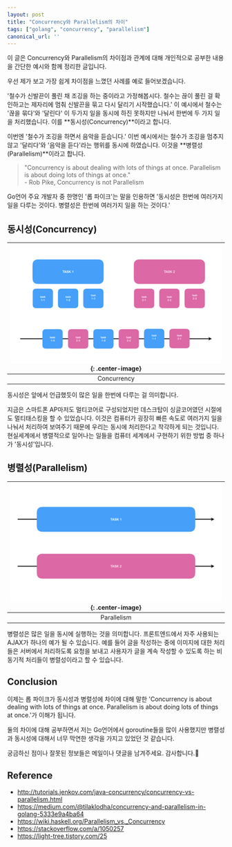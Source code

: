 ```yaml
---
layout: post
title: "Concurrency와 Parallelism의 차이"
tags: ["golang", "concurrency", "parallelism"]
canonical_url: ''
---
```


이 글은 Concurrency와 Parallelism의 차이점과 관계에 대해 개인적으로 공부한 내용을 간단한 예시와 함께 정리한 글입니다.
<!-- more -->

우선 제가 보고 가장 쉽게 차이점을 느꼈던 사례를 예로 들어보겠습니다. 
 
'철수가 신발끈이 풀린 채 조깅을 하는 중이라고 가정해봅시다. 철수는 끊이 풀린 걸 확인하고는 제자리에 멈춰 신발끈을 묶고 다시 달리기 시작했습니다.' 이 예시에서 철수는 '끊을 묶다'와 '달린다' 이 두가지 일을 동시에 하진 못하지만 나눠서 한번에 두 가지 일을 처리했습니다. 이를 **동시성(Concurrency)**이라고 합니다.  
  
이번엔 '철수가 조깅을 하면서 음악을 듣습니다.' 이번 예시에서는 철수가 조깅을 멈추지 않고 '달리다'와 '음악을 듣다'라는 행위를 동시에 하였습니다. 이것을 **병렬성(Parallelism)**이라고 합니다.

> "Concurrency is about dealing with lots of things at once. Parallelism is about doing lots of things at once."  
> \- Rob Pike, Concurrency is not Parallelism

Go언어 주요 개발자 중 한명인 '롭 파이크'는 말을 인용하면 '동시성은 한번에 여러가지 일을 다루는 것이다. 병렬성은 한번에 여러가지 일을 하는 것이다.' 

## 동시성(Concurrency)

| ![concurrency](/images/2020-02-03-concurrency-parallelism/concurrency.jpeg){: .center-image} |
| :--: |
| Concurrency |

동시성은 앞에서 언급했듯이 많은 일을 한번에 다루는 걸 의미합니다.

지금은 스마트폰 AP마저도 멀티코어로 구성되었지만 데스크탑이 싱글코어였던 시절에도 멀티태스킹을 할 수 있었습니다. 이것은 컴퓨터가 굉장히 빠른 속도로 여러가지 일을 나눠서 처리하여 보여주기 때문에 우리는 동시에 처리한다고 착각하게 되는 것입니다. 현실세계에서 병렬적으로 일어나는 일들을 컴퓨터 세계에서 구현하기 위한 방법 중 하나가 '동시성'입니다.

## 병렬성(Parallelism)

| ![parallelism](/images/2020-02-03-concurrency-parallelism/parallelism.jpeg){: .center-image} |
| :--: |
| Parallelism |

병렬성은 많은 일을 동시에 실행하는 것을 의미합니다. 프론트엔드에서 자주 사용되는 AJAX가 하나의 예가 될 수 있습니다. 예를 들어 글을 작성하는 중에 이미지에 대한 처리들은 서버에서 처리하도록 요청을 보내고 사용자가 글을 계속 작성할 수 있도록 하는 비동기적 처리들이 병렬성이라고 할 수 있습니다.

## Conclusion

이제는 롭 파이크가 동시성과 병렬성에 차이에 대해 말한 'Concurrency is about dealing with lots of things at once. Parallelism is about doing lots of things at once.'가 이해가 됩니다.

둘의 차이에 대해 공부하면서 저는 Go언어에서 goroutine들을 많이 사용했지만 병렬성과 동시성에 대해서 너무 막연한 생각을 가지고 있었던 것 같습니다.  

궁금하신 점이나 잘못된 정보들은 메일이나 댓글을 남겨주세요. 
감사합니다.🙏

## Reference
 - http://tutorials.jenkov.com/java-concurrency/concurrency-vs-parallelism.html
 - https://medium.com/@tilaklodha/concurrency-and-parallelism-in-golang-5333e9a4ba64
 - https://wiki.haskell.org/Parallelism_vs._Concurrency
 - https://stackoverflow.com/a/1050257
 - https://light-tree.tistory.com/25